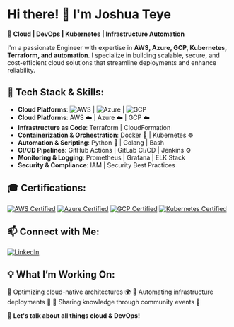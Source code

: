 <!--
**joshuateye/joshuateye** is a ✨ _special_ ✨ repository because its `README.md` (this file) appears on your GitHub profile.

Here are some ideas to get you started:

- 🔭 I’m currently working on ...
- 🌱 I’m currently learning ...
- 👯 I’m looking to collaborate on ...
- 🤔 I’m looking for help with ...
- 💬 Ask me about ...
- 📫 How to reach me: ...
- 😄 Pronouns: ...
- ⚡ Fun fact: ...
-->
# Hi there! 👋 I'm Joshua Teye

🚀 **Cloud | DevOps | Kubernetes | Infrastructure Automation**

I'm a passionate Engineer with expertise in **AWS, Azure, GCP, Kubernetes, Terraform, and automation**. I specialize in building scalable, secure, and cost-efficient cloud solutions that streamline deployments and enhance reliability.

## 🔧 Tech Stack & Skills:
- **Cloud Platforms**: ![AWS](https://img.shields.io/badge/AWS-Cloud-orange?logo=amazon-aws) | ![Azure](https://img.shields.io/badge/Azure-Cloud-blue?logo=microsoft-azure) | ![GCP](https://img.shields.io/badge/GCP-Cloud-yellow?logo=google-cloud)
- **Cloud Platforms**: AWS ☁️ | Azure ☁️ | GCP ☁️
- **Infrastructure as Code**: Terraform | CloudFormation
- **Containerization & Orchestration**: Docker 🐳 | Kubernetes ☸️
- **Automation & Scripting**: Python 🐍 | Golang | Bash
- **CI/CD Pipelines**: GitHub Actions | GitLab CI/CD | Jenkins ⚙️
- **Monitoring & Logging**: Prometheus | Grafana | ELK Stack
- **Security & Compliance**: IAM | Security Best Practices

## 🎓 Certifications:
[![AWS Certified](https://img.shields.io/badge/AWS-Certified-orange)](https://www.credly.com) 
[![Azure Certified](https://img.shields.io/badge/Azure-Certified-blue)](https://www.credly.com) 
[![GCP Certified](https://img.shields.io/badge/GCP-Certified-yellow)](https://www.credly.com) 
[![Kubernetes Certified](https://img.shields.io/badge/Kubernetes-Certified%20CKA%20%7C%20CKAD%20%7C%20CKS-blue)](https://www.cncf.io/certification/)

## 📫 Connect with Me:
[![LinkedIn](https://img.shields.io/badge/LinkedIn-%230077B5.svg?&style=flat-square&logo=linkedin&logoColor=white)](https://www.linkedin.com/in/jteye/)

## 💡 What I’m Working On:
🔹 Optimizing cloud-native architectures 🌍
🔹 Automating infrastructure deployments 🚀
🔹 Sharing knowledge through community events 🎤

💬 **Let's talk about all things cloud & DevOps!**

